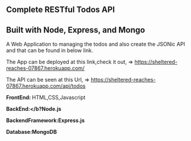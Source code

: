 ## Complete RESTful Todos API<br>
## Built with Node, Express, and Mongo<br>

A Web Application to managing the todos and also create the JSONic API and that can be found in below link.<br>

The App can be deployed at this link,check it out, => https://sheltered-reaches-07867.herokuapp.com/  <br>

The API can be seen at this Url, => https://sheltered-reaches-07867.herokuapp.com/api/todos  


<b>FrontEnd: </b> HTML,CSS,Javascript

<b>BackEnd:</b?Node.js

<b>BackendFramework:</b>Express.js

<b>Database:</b>MongoDB



